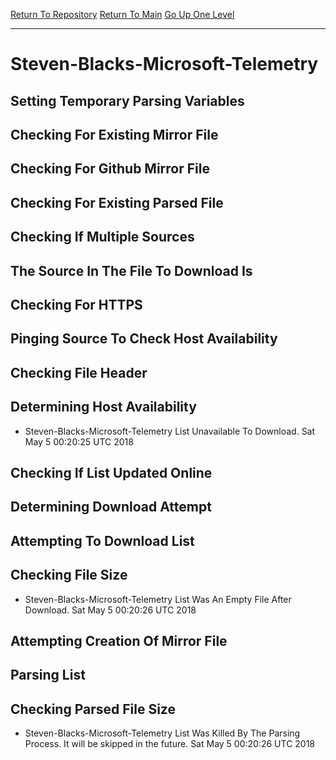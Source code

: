 [Return To Repository](https://github.com/deathbybandaid/piholeparser/)
[Return To Main](https://github.com/deathbybandaid/piholeparser/blob/master/RecentRunLogs/Mainlog.md)
[Go Up One Level](https://github.com/deathbybandaid/piholeparser/blob/master/RecentRunLogs/TopLevelScripts/30-Processing-External-Blacklists.md)
____________________________________
# Steven-Blacks-Microsoft-Telemetry
## Setting Temporary Parsing Variables
## Checking For Existing Mirror File
## Checking For Github Mirror File
## Checking For Existing Parsed File
## Checking If Multiple Sources
## The Source In The File To Download Is
## Checking For HTTPS
## Pinging Source To Check Host Availability
## Checking File Header
## Determining Host Availability
* Steven-Blacks-Microsoft-Telemetry List Unavailable To Download. Sat May 5 00:20:25 UTC 2018
## Checking If List Updated Online
## Determining Download Attempt
## Attempting To Download List
## Checking File Size
* Steven-Blacks-Microsoft-Telemetry List Was An Empty File After Download. Sat May 5 00:20:26 UTC 2018
## Attempting Creation Of Mirror File
## Parsing List
## Checking Parsed File Size
* Steven-Blacks-Microsoft-Telemetry List Was Killed By The Parsing Process. It will be skipped in the future. Sat May 5 00:20:26 UTC 2018
